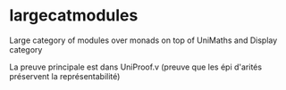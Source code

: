 # largecatmodules
Large category of modules over monads on top of UniMaths and Display category

La preuve principale est dans UniProof.v (preuve que les épi d'arités préservent la représentabilité)
